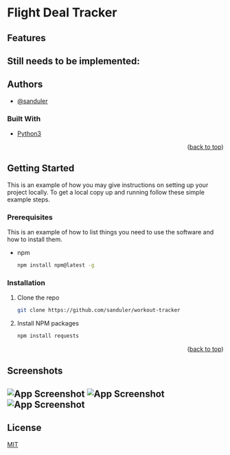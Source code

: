 
# Flight Deal Tracker



## Features


## Still needs to be implemented:

## Authors

- [@sanduler](https://github.com/sanduler)

### Built With

- [Python3](https://www.python.org/)

<p align="right">(<a href="#top">back to top</a>)</p>

<!-- GETTING STARTED -->

## Getting Started

This is an example of how you may give instructions on setting up your project locally.
To get a local copy up and running follow these simple example steps.

### Prerequisites

This is an example of how to list things you need to use the software and how to install them.

- npm
  ```sh
  npm install npm@latest -g
  ```

### Installation

1. Clone the repo
   ```sh
   git clone https://github.com/sanduler/workout-tracker
   ```
2. Install NPM packages
   ```sh
   npm install requests
   ```

<p align="right">(<a href="#top">back to top</a>)</p>


## Screenshots

![App Screenshot](img/img0.png)
![App Screenshot](img/img1.png)
![App Screenshot](img/img2.png)
--------------------------------

## License

[MIT](https://choosealicense.com/licenses/mit/)

